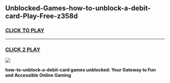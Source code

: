 
## Unblocked-Games-how-to-unblock-a-debit-card-Play-Free-z358d
<h3>
<a href="https://premium76.site?title=how-to-unblock-a-debit-card&ref=20M">CLICK TO PLAY</a></h3>
<hr>

<h3>
<a href="https://premium76.site?title=how-to-unblock-a-debit-card&ref=20M">CLICK 2 PLAY</a>
  
</h3>

<a href="https://premium76.site?title=how-to-unblock-a-debit-card&ref=19M"><img src="https://clearcache.store/games.png"></a>


**how-to-unblock-a-debit-card games unblocked: Your Gateway to Fun and Accessible Online Gaming**
